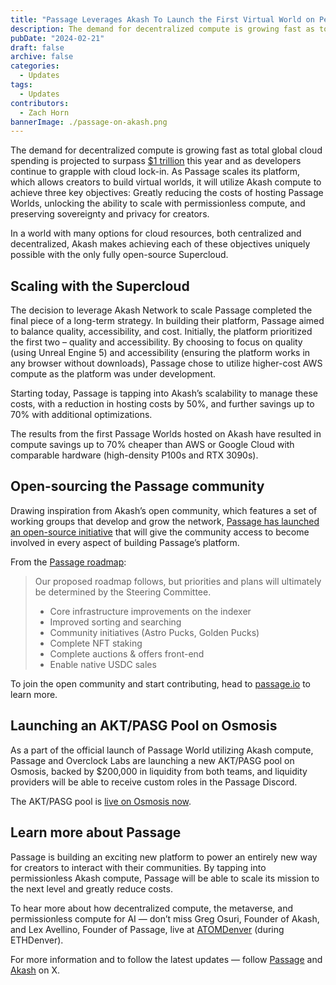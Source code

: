 ```yaml
---
title: "Passage Leverages Akash To Launch the First Virtual World on Permissionless GPUs"
description: The demand for decentralized compute is growing fast as total global cloud spending is projected to surpass $1 trillion.
pubDate: "2024-02-21"
draft: false
archive: false
categories:
  - Updates
tags:
  - Updates
contributors:
  - Zach Horn
bannerImage: ./passage-on-akash.png
---
```

The demand for decentralized compute is growing fast as total global cloud spending is projected to surpass [$1 trillion](https://www.forbes.com/sites/bernardmarr/2023/10/09/the-10-biggest-cloud-computing-trends-in-2024-everyone-must-be-ready-for-now/) this year and as developers continue to grapple with cloud lock-in. As Passage scales its platform, which allows creators to build virtual worlds, it will utilize Akash compute to achieve three key objectives: Greatly reducing the costs of hosting Passage Worlds, unlocking the ability to scale with permissionless compute, and preserving sovereignty and privacy for creators. 

In a world with many options for cloud resources, both centralized and decentralized, Akash makes achieving each of these objectives uniquely possible with the only fully open-source Supercloud.

## Scaling with the Supercloud
The decision to leverage Akash Network to scale Passage completed the final piece of a long-term strategy. In building their platform, Passage aimed to balance quality, accessibility, and cost. Initially, the platform prioritized the first two – quality and accessibility. By choosing to focus on quality (using Unreal Engine 5) and accessibility (ensuring the platform works in any browser without downloads), Passage chose to utilize higher-cost AWS compute as the platform was under development. 

Starting today, Passage is tapping into Akash’s scalability to manage these costs, with a reduction in hosting costs by 50%, and further savings up to 70% with additional optimizations.

The results from the first Passage Worlds hosted on Akash have resulted in compute savings up to 70% cheaper than AWS or Google Cloud with comparable hardware (high-density P100s and RTX 3090s).

## Open-sourcing the Passage community
Drawing inspiration from Akash’s open community, which features a set of working groups that develop and grow the network, [Passage has launched an open-source initiative](https://www.passage.io/post/open-source) that will give the community access to become involved in every aspect of building Passage’s platform.

From the [Passage roadmap](https://www.passage.io/post/open-source):
> Our proposed roadmap follows, but priorities and plans will ultimately be determined by the Steering Committee.
> - Core infrastructure improvements on the indexer
> - Improved sorting and searching
> - Community initiatives (Astro Pucks, Golden Pucks)
> - Complete NFT staking
> - Complete auctions & offers front-end
> - Enable native USDC sales

To join the open community and start contributing, head to [passage.io](https://passage.io) to learn more.

## Launching an AKT/PASG Pool on Osmosis
As a part of the official launch of Passage World utilizing Akash compute, Passage and Overclock Labs are launching a new AKT/PASG pool on Osmosis, backed by $200,000 in liquidity from both teams, and liquidity providers will be able to receive custom roles in the Passage Discord.

The AKT/PASG pool is [live on Osmosis now](https://app.osmosis.zone/pool/1498).

## Learn more about Passage
Passage is building an exciting new platform to power an entirely new way for creators to interact with their communities. By tapping into permissionless Akash compute, Passage will be able to scale its mission to the next level and greatly reduce costs.

To hear more about how decentralized compute, the metaverse, and permissionless compute for AI — don’t miss Greg Osuri, Founder of Akash, and Lex Avellino, Founder of Passage, live at [ATOMDenver](https://cosmoverse.org/atomxyz) (during ETHDenver).

For more information and to follow the latest updates — follow [Passage](https://twitter.com/passageio) and [Akash](https://twitter.com/akashnet_) on X.